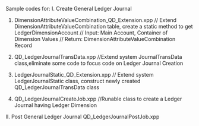 Sample codes for:
I. Create General Ledger Journal
 
  1. DimensionAttributeValueCombination_QD_Extension.xpp
      // Extend DimensionAttributeValueCombination table, create a static method to get LedgerDimensionAccount
      //  Input: Main Account, Container of Dimension Values
      //  Return: DimensionAttributeValueCombination Record

  2. QD_LedgerJournalTransData.xpp
      //Extend system JournalTransData class,eliminate some code to focus code on Ledger Journal Creation

  3. LedgerJournalStatic_QD_Extension.xpp
      // Extend system LedgerJournalStatic class, construct newly created QD_LedgerJournalTransData class

  4. QD_LedgerJournalCreateJob.xpp
      //Runable class to create a Ledger Journal having Ledger Dimension
  
II. Post General Ledger Journal
    QD_LedgerJournalPostJob.xpp
